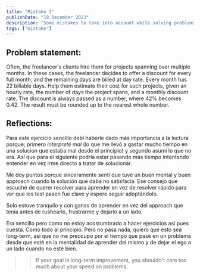 ```yaml
---
title: "Mistake I"
publishDate: "18 December 2023"
description: "Some mistakes to take into account while solving problems"
tags: ["mistake"]
---
```


## Problem statement:

Often, the freelancer's clients hire them for projects spanning over multiple 
months. In these cases, the freelancer decides to offer a discount for every 
full month, and the remaining days are billed at day rate. Every month has 22 billable days.
Help them estimate their cost for such projects, given an hourly rate, the number of days the project spans,
and a monthly discount rate. The discount is always passed as a number, where 42% becomes 0.42.
The result must be rounded up to the nearest whole number.

## Reflections:

Para este ejercicio sencillo debí haberle dado más importancia a la lectura
porque; primero <em>interpreté mal</em> (lo que me llevó a gastar mucho tiempo en una solucion que estaba mal desde el principio)
y segundo asumí lo que no era.
Así que para el siguiente podría estar pasando más tiempo intentando entender en vez irme directo a tratar de solucionar.

Me doy puntos porque sinceramente sentí que tuve un buen mental y buen approach cuando 
la solución que daba no satisfacía. Ese consejo que escuché de querer resolver para aprender
en vez de resolver rápido para ver que los test pasen fue clave y espero seguir adoptándolo.

Solo estuve tranquilo y con ganas de aprender en vez del approach que tenía antes de 
rushearlo, frustrarme y dejarlo a un lado.

Era sencillo pero como no estoy acostumbrado a hacer ejercicios así pues cuesta. Como todo al principio.
Pero no pasa nada, quiero que esto sea long-term, así que no me preocupo por el tiempo que pase
en un problema desde que esté en la mentalidad de aprender del mismo y de dejar el ego a un lado cuando no esté bien.

>> If your goal is long-term improvement, you shouldn't care too much about your speed on problems.


